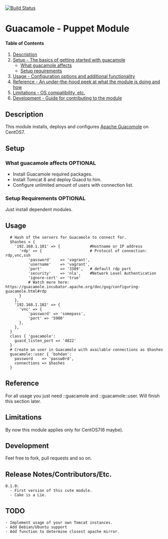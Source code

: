 [![Build Status](https://travis-ci.org/slenky/puppet-guacamole.svg?branch=master)](https://travis-ci.org/slenky/puppet-guacamole)

# Guacamole - Puppet Module

#### Table of Contents

1. [Description](#description)
2. [Setup - The basics of getting started with guacamole](#setup)
    * [What guacamole affects](#what-guacamole-affects)
    * [Setup requirements](#setup-requirements)
3. [Usage - Configuration options and additional functionality](#usage)
4. [Reference - An under-the-hood peek at what the module is doing and how](#reference)
5. [Limitations - OS compatibility, etc.](#limitations)
6. [Development - Guide for contributing to the module](#development)

## Description

This module installs, deploys and configures [Apache Guacomole](#https://guacamole.incubator.apache.org/) on CentOS7.

## Setup

### What guacamole affects **OPTIONAL**

* Install Guacamole required packages.
* Install Tomcat 8 and deploy Guacd to him.
* Configure unlimited amount of users with connection list.

### Setup Requirements **OPTIONAL**

Just install dependent modules.

## Usage

```
  # Hash of the servers for Guacamole to connect for.
  $hashes = {
    '192.168.1.101' => {             #Hostname or IP address
      'rdp' => {                     # Protocol of connection: rdp,vnc,ssh
          'password'    => 'vagrant',
          'username'    => 'vagrant',
          'port'        => '3389',   # default rdp port
          'security'    => 'nla',    #Network Level Authentication
          'ignore-cert' => 'true'
          # Watch more here: https://guacamole.incubator.apache.org/doc/gug/configuring-guacamole.html#rdp
      }
    },
    '192.168.1.102' => {
      'vnc' => {
          'password' => 'somepass',
          'port' => '5900'
      },
    },
  }
  class { 'guacamole':
    guacd_listen_port => '4822'
  }
  # Create an user in Guacamole with available connections as $hashes
  guacamole::user { 'bohdan':
    password    => 'passw0rd',
    connections => $hashes
  }
```

## Reference

For all usage you just need ::guacamole and ::guacamole::user.
Will finish this section later.

## Limitations

By now this module applies only for CentOS7(6 maybe).

## Development

Feel free to fork, pull requests and so on.

## Release Notes/Contributors/Etc.

```
0.1.0:
  - First version of this cute module.
  - Cake is a Lie.
```

## TODO
```
- Implement usage of your own Tomcat instances.
- Add Debian/Ubuntu support
- Add function to determine closest apache mirror.  
```
